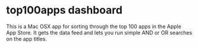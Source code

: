 # top100apps dashboard

This is a Mac OSX app for sorting through the top 100 apps in the Apple App Store. It gets the data feed and lets you run simple AND or OR searches on the app titles.
